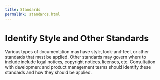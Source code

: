 ```yaml
---
title: Standards
permalink: standards.html
---
```


# Identify Style and Other Standards 

Various types of documentation may have style, look-and-feel, or other standards that must be applied. Other standards may govern where to include include legal notices, copyright notices, licenses, etc. Consultation with development and product management teams should identify these standards and how they should be applied.


